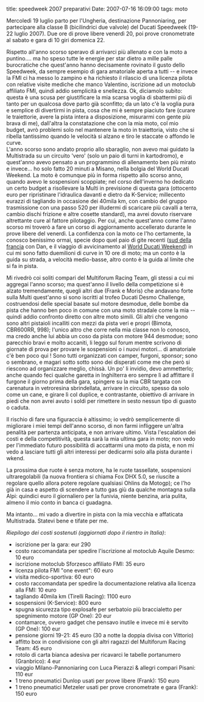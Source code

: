 title: speedweek 2007 preparativi
Date: 2007-07-16 16:09:00
tags: moto
 

Mercoledì 19 luglio parto per l'Ungheria, destinazione Pannoniaring, per partecipare alla classe B (bicilindrici due valvole) del Ducati Speedweek (19-22 luglio 2007). Due ore di prove libere venerdì 20, poi prove cronometrate al sabato e gara di 10 giri domenica 22.  
  
Rispetto all'anno scorso speravo di arrivarci più allenato e con la moto a puntino.... ma ho speso tutte le energie per star dietro a mille palle burocratiche che quest'anno hanno decisamente rovinato il gusto dello Speedweek, da sempre esempio di gara amatoriale aperta a tutti -- e invece la FMI ci ha messo lo zampino e ha richiesto il rilascio di una licenza pilota con relative visite mediche che manco Valentino, iscrizione ad un motoclub affiliato FMI, quindi addio semplicità e snellezza. Ok, diciamolo subito: questa è una scusa per giustificare la mia scarsa voglia di sbattermi più di tanto per un qualcosa dove parto già sconfitto; da un lato c'è la voglia pura e semplice di divertirmi in pista, cosa che mi è sempre piaciuto fare (curare le traiettorie, avere la pista intera a disposizione, misurarmi con gente più brava di me), dall'altra la constatazione che con la mia moto, col mio budget, avrò problemi solo nel mantenere la moto in traiettoria, visto che si ribella tantissimo quando le velocità si alzano e tiro le staccate o affondo le curve.    
L'anno scorso sono andato proprio allo sbaraglio, non avevo mai guidato la Multistrada su un circuito 'vero' (solo un paio di turni in kartodromo), e quest'anno avevo pensato a un programmino di allenamento ben più mirato e invece... ho solo fatto 20 minuti a Misano, nella bolgia del World Ducati Weekend. La moto è comunque più in forma rispetto allo scorso anno, quando avevo le sospensioni scoppiate; nel corso dell'inverno ho dedicato un certo budget a risollevare la Multi in previsione di questa gara (ottocento euro per ripristinare l'idraulica davanti e dietro da K-Service; millecento eurazzi di tagliando in occasione dei 40mila km, con cambio del gruppo trasmissione con una passo 520 per illudermi di scaricare più cavalli a terra, cambio dischi frizione e altre cosette standard), ma avrei dovuto riservare altrettante cure al fattore pilotaggio. Per cui, anche quest'anno come l'anno scorso mi troverò a fare un corso di aggiornamento accellerato durante le prove libere del venerdì. La confidenza con la moto ce l'ho certamente, la conosco benissimo ormai, specie dopo quel paio di gite recenti ([sud della francia](http://aadm.github.com/2007-07-04-sud-della-francia-in-moto.html) con Dan, e il viaggio di avvicinamento al [World Ducati Weekend](http://aadm.github.com/2007-07-09-wdw-2007.html)) in cui mi sono fatto duemilioni di curve in 10 ore di moto; ma un conto è la guida su strada, a velocità medio-basse, altro conto è la guida al limite che si fa in pista.  
  
Mi rivedrò coi soliti compari del Multiforum Racing Team, gli stessi a cui mi aggregai l'anno scorso; ma quest'anno il livello della competizione si è alzato tremendamente, quegli altri due (Frank e Moris) che andavano forte sulla Multi quest'anno si sono iscritti al trofeo Ducati Desmo Challenge, costruendosi delle special basate sul motore desmodue, delle bombe da pista che hanno ben poco in comune con una moto stradale come la mia -- quindi addio confronto diretto con altre moto simili. Gli altri che vengono sono altri pistaioli incalliti con mezzi da pista veri e propri (Bimota, CBR600RR, 998); l'unico altro che corre nella mia classe non lo conosco, ma credo anche lui abbia un coso da pista con motore 944 desmodue; sono parecchio bravi e molto accaniti, li leggo sul forum mentre scrivono di giornate di prova per provare le sospensioni o i nuovi motori... di amatoriale c'è ben poco qui ! Sono tutti organizzati con camper, furgoni, sponsor; sono o sembrano, e magari sotto sotto sono dei disperati come me che però si riescono ad organizzare meglio, chissà. Un po' li invidio, devo ammetterlo; anche quando feci qualche garetta in Inghilterra ero sempre lì ad affittare il furgone il giorno prima della gara, spingere su la mia CBR targata con carenatura in vetroresina sbrindellata, arrivare in circuito, spesso da solo come un cane, e girare lì col duplice, e contrastante, obiettivo di arrivare in piedi che non avrei avuto i soldi per rimettere in sesto nessun tipo di guasto o caduta.  
  
Il rischio di fare una figuraccia è altissimo; io vedrò semplicemente di migliorare i miei tempi dell'anno scorso, di non farmi infliggere un'altra penalità per partenza anticipata, e non arrivare ultimo. Vista l'escalation dei costi e della competitività, questa sarà la mia ultima gara in moto; non vedo per l'immediato futuro possibilità di accattarmi una moto da pista, e non mi vedo a lasciare tutti gli altri interessi per dedicarmi solo alla pista durante i wkend.  
  
La prossima due ruote è senza motore, ha le ruote tassellate, sospensioni ultraregolabili (la nuova frontiera si chiama Fox DHX 5.0, se riuscite a regolare quello allora potere regolare qualsiasi Ohlins da Motogp); ce l'ho già in casa e aspetto di scendere a tutto gas giù da qualche montagna sulla Alpi: quindici euro il giornaliero per la funivia, niente benzina, aria pulita, almeno il mio conto in banca ci guadagna.  
  
Ma intanto... mi vado a divertire in pista con la mia vecchia e affaticata Multistrada. Statevi bene e tifate per me.  
  
_Riepilogo dei costi sostenuti (aggiornati dopo il rientro in Italia)_:  

* iscrizione per la gara: eur 290
* costo raccomandata per spedire l'iscrizione al motoclub Aquile Desmo: 10 euro
* iscrizione motoclub Sforzesco affiliato FMI: 35 euro
* licenza pilota FMI "one event": 60 euro
* visita medico-sportiva: 60 euro
* costo raccomandata per spedire la documentazione relativa alla licenza alla FMI: 10 euro
* tagliando 40mila km (Tirelli Racing): 1100 euro
* sospensioni (K-Service): 800 euro
* spugna sicurezza tipo explosafe per serbatoio più braccialetto per spegnimento motore (GP One): 20 eur
* contamarce, ovvero gadget che pensavo inutile e invece mi è servito (GP One): 100 eur
* pensione giorni 19-21: 45 euro (30 a notte la doppia divisa con Vittorio)
* affitto box in condivisione con gli altri ragazzi del Multiforum Racing Team: 45 euro
* rotolo di carta bianca adesiva per ricavarci le tabelle portanumero (Granbrico): 4 eur
* viaggio Milano-Pannoniaring con Luca Pierazzi & allegri compari Pisani: 110 eur
* 1 treno pneumatici Dunlop usati per prove libere (Frank): 150 euro
* 1 treno pneumatici Metzeler usati per prove cronometrate e gara (Frank): 150 euro
